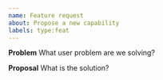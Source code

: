 ```yaml
---
name: Feature request
about: Propose a new capability
labels: type:feat
---
```


**Problem**
What user problem are we solving?

**Proposal**
What is the solution?
